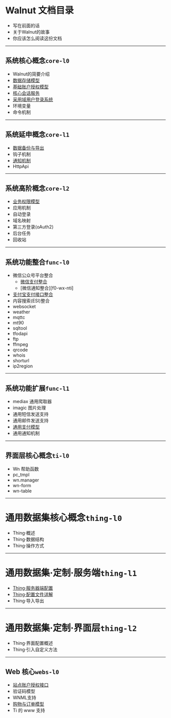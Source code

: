 # Walnut 文档目录

- 写在前面的话
- 关于Walnut的故事
- 你应该怎么阅读这份文档

-----------------------------------------
## 系统核心概念`core-l0`

- Walnut的简要介绍
- [数据存储模型][c0-ios]
- [基础账户授权模型][c0-bam]
- [核心会话服务][c0-css]
- [采用域用户登录系统][c0-abd]
- 环境变量
- 命令机制

-----------------------------------------
## 系统延申概念`core-l1`

- [数据备份与导出][c1-buk]
- 钩子机制
- [通知机制][c1-nti]
- HttpApi

-----------------------------------------
## 系统高阶概念`core-l2`

- [业务权限模型][c2-bpm]
- 应用机制
- 自动登录
- 域名映射
- 第三方登录(oAuth2)
- 后台任务
- 回收站

-----------------------------------------
## 系统功能整合`func-l0`

- 微信公众号平台整合
  + [微信支付整合][f0-wx-pay]
  + [微信通知整合][f0-wx-nti]
- [支付宝支付接口整合][f0-zfb]
- 内容搜索(ESI)整合
- websocket
- weather
- mqttc
- mt90
- sqltool
- tfodapi
- ftp
- ffmpeg
- qrcode
- whois
- shorturl
- ip2region

-----------------------------------------
## 系统功能扩展`func-l1`

- mediax 通用爬取器
- imagic 图片处理
- 通用短信发送支持
- 通用邮件发送支持
- [通用支付模型][f1-pay]
- 通用通知机制

-----------------------------------------
## 界面层核心概念`ti-l0`

- Wn 帮助函数
- pc_tmpl
- wn.manager
- wn-form
- wn-table

-----------------------------------------
# 通用数据集核心概念`thing-l0`

- Thing·概述
- Thing·数据结构
- Thing·操作方式

-----------------------------------------
# 通用数据集·定制·服务端`thing-l1`

- [Thing·服务器端配置][th1-sc]
- [Thing·配置文件详解][th1-tj]
- Thing·导入导出

-----------------------------------------
# 通用数据集·定制·界面层`thing-l2`

- Thing·界面配置概述
- Thing·引入自定义方法

-----------------------------------------
## Web 核心`webs-l0`

- [站点账户授权接口][w0-saa]
- 验证码模型
- WNML支持
- [购物与订单模型][w0-buy]
- Ti 的 www 支持

[c0-ios]: core-l0/c0-io-store.md
[c0-bam]: core-l0/c0-baice-auth-model.md
[c0-abd]: webs-l0/w0-auth-by-domain.md
[c0-css]: core-l0/c0-core-session-service.md
[c0-bpm]: core-l0/c0-basic-privilege-model.md
[c1-buk]: core-l1/c1-bulk-backup-restore.md
[c1-nti]: core-l1/c1-notify.md
[c2-bpm]: core-l2/c2-biz-privilege-model.md
[f0-wx-pay]: func-l0/f0-weixin-payment.md
[f0-wx-pay]: func-l0/f0-weixin-notify.md
[f0-zfb]: func-l0/f0-alipay.md
[f1-pay]: func-l1/f1-payment.md
[th1-sc]: thing-l1/th1-server-customized.md
[th1-tj]: thing-l1/th1-thing-json.md
[w0-saa]: webs-l0/w0-site-auth-api.md
[w0-buy]: webs-l0/w0-buy.md

